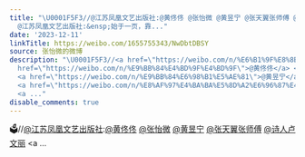 ```yaml
---
title: "\U0001F5F3//@江苏凤凰文艺出版社:@黄佟佟 @张怡微 @黄昱宁 @张天翼张师傅 @诗人卢文丽 @哈萨克阿依努尔 [爱你][爱你] - 转发
  @江苏凤凰文艺出版社:&ensp;始于一页，靠..."
date: '2023-12-11'
linkTitle: https://weibo.com/1655755343/NwDbtDBSY
source: 张怡微的微博
description: "\U0001F5F3//<a href=\"https://weibo.com/n/%E6%B1%9F%E8%8B%8F%E5%87%A4%E5%87%B0%E6%96%87%E8%89%BA%E5%87%BA%E7%89%88%E7%A4%BE\">@江苏凤凰文艺出版社</a>:<a
  href=\"https://weibo.com/n/%E9%BB%84%E4%BD%9F%E4%BD%9F\">@黄佟佟</a> <a href=\"https://weibo.com/n/%E5%BC%A0%E6%80%A1%E5%BE%AE\">@张怡微</a>
  <a href=\"https://weibo.com/n/%E9%BB%84%E6%98%B1%E5%AE%81\">@黄昱宁</a> <a href=\"https://weibo.com/n/%E5%BC%A0%E5%A4%A9%E7%BF%BC%E5%BC%A0%E5%B8%88%E5%82%85\">@张天翼张师傅</a>
  <a href=\"https://weibo.com/n/%E8%AF%97%E4%BA%BA%E5%8D%A2%E6%96%87%E4%B8%BD\">@诗人卢文丽</a>
  <a ..."
disable_comments: true
---
```

🗳//<a href="https://weibo.com/n/%E6%B1%9F%E8%8B%8F%E5%87%A4%E5%87%B0%E6%96%87%E8%89%BA%E5%87%BA%E7%89%88%E7%A4%BE">@江苏凤凰文艺出版社</a>:<a href="https://weibo.com/n/%E9%BB%84%E4%BD%9F%E4%BD%9F">@黄佟佟</a> <a href="https://weibo.com/n/%E5%BC%A0%E6%80%A1%E5%BE%AE">@张怡微</a> <a href="https://weibo.com/n/%E9%BB%84%E6%98%B1%E5%AE%81">@黄昱宁</a> <a href="https://weibo.com/n/%E5%BC%A0%E5%A4%A9%E7%BF%BC%E5%BC%A0%E5%B8%88%E5%82%85">@张天翼张师傅</a> <a href="https://weibo.com/n/%E8%AF%97%E4%BA%BA%E5%8D%A2%E6%96%87%E4%B8%BD">@诗人卢文丽</a> <a ...